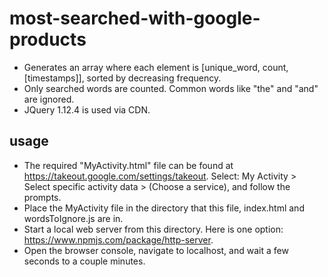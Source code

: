 # most-searched-with-google-products
- Generates an array where each element is [unique_word, count, [timestamps]], sorted by decreasing frequency.
- Only searched words are counted. Common words like "the" and "and" are ignored.
- JQuery 1.12.4 is used via CDN.

## usage
- The required "MyActivity.html" file can be found at https://takeout.google.com/settings/takeout. Select: My Activity > Select specific activity data > (Choose a service), and follow the prompts.
- Place the MyActivity file in the directory that this file, index.html and wordsToIgnore.js are in.
- Start a local web server from this directory. Here is one option: https://www.npmjs.com/package/http-server.
- Open the browser console, navigate to localhost, and wait a few seconds to a couple minutes.
